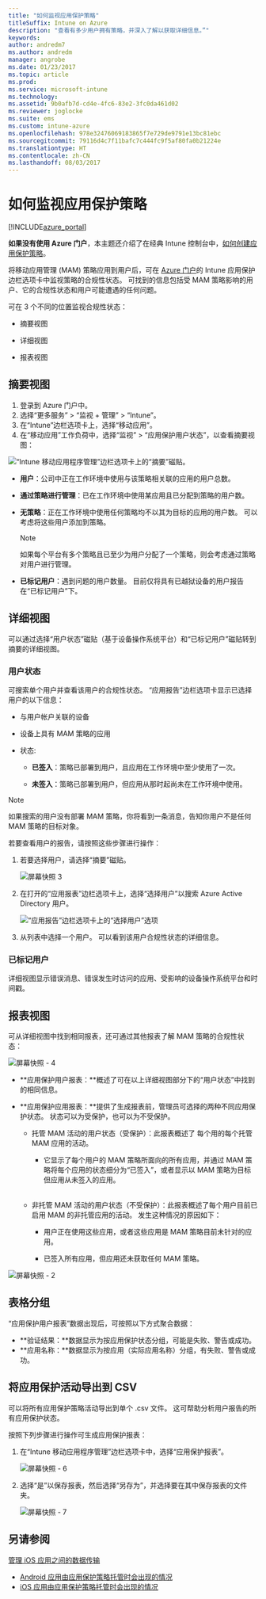 ```yaml
---
title: "如何监视应用保护策略"
titleSuffix: Intune on Azure
description: "查看有多少用户拥有策略，并深入了解以获取详细信息。”"
keywords: 
author: andredm7
ms.author: andredm
manager: angrobe
ms.date: 01/23/2017
ms.topic: article
ms.prod: 
ms.service: microsoft-intune
ms.technology: 
ms.assetid: 9b0afb7d-cd4e-4fc6-83e2-3fc0da461d02
ms.reviewer: joglocke
ms.suite: ems
ms.custom: intune-azure
ms.openlocfilehash: 978e32476069183865f7e729de9791e13bc81ebc
ms.sourcegitcommit: 79116d4c7f11bafc7c444fc9f5af80fa0b21224e
ms.translationtype: HT
ms.contentlocale: zh-CN
ms.lasthandoff: 08/03/2017
---
```

# <a name="how-to-monitor-app-protection-policies"></a>如何监视应用保护策略
[!INCLUDE[azure_portal](./includes/azure_portal.md)]

**如果没有使用 Azure 门户**，本主题还介绍了在经典 Intune 控制台中，[如何创建应用保护策略](https://docs.microsoft.com/intune-classic/deploy-use/create-and-deploy-mobile-app-management-policies-with-microsoft-intune)。


将移动应用管理 (MAM) 策略应用到用户后，可在 [Azure 门户](https://portal.azure.com)的 Intune 应用保护边栏选项卡中监视策略的合规性状态。 可找到的信息包括受 MAM 策略影响的用户、它的合规性状态和用户可能遭遇的任何问题。

可在 3 个不同的位置监视合规性状态：

-   摘要视图

-   详细视图

-   报表视图

## <a name="summary-view"></a>摘要视图

1. 登录到 Azure 门户中。
2. 选择“更多服务” > “监视 + 管理” > “Intune”。
3. 在“Intune”边栏选项卡上，选择“移动应用”。
4. 在“移动应用”工作负荷中，选择“监视” > “应用保护用户状态”，以查看摘要视图：

![“Intune 移动应用程序管理”边栏选项卡上的“摘要”磁贴。](./media/app-protection-user-status-summary.png)

-   **用户**：公司中正在工作环境中使用与该策略相关联的应用的用户总数。

-   **通过策略进行管理**：已在工作环境中使用某应用且已分配到策略的用户数。

-   **无策略**：正在工作环境中使用任何策略均不以其为目标的应用的用户数。 可以考虑将这些用户添加到策略。
    > [!NOTE]
    > 如果每个平台有多个策略且已至少为用户分配了一个策略，则会考虑通过策略对用户进行管理。

- **已标记用户**：遇到问题的用户数量。 目前仅将具有已越狱设备的用户报告在“已标记用户”下。


## <a name="detailed-view"></a>详细视图
可以通过选择“用户状态”磁贴（基于设备操作系统平台）和“已标记用户”磁贴转到摘要的详细视图。

### <a name="user-status"></a>用户状态
可搜索单个用户并查看该用户的合规性状态。 “应用报告”边栏选项卡显示已选择用户的以下信息：
- 与用户帐户关联的设备

- 设备上具有 MAM 策略的应用

- 状态:

  - **已签入**：策略已部署到用户，且应用在工作环境中至少使用了一次。

  - **未签入**：策略已部署到用户，但应用从那时起尚未在工作环境中使用。

>[!NOTE]
> 如果搜索的用户没有部署 MAM 策略，你将看到一条消息，告知你用户不是任何 MAM 策略的目标对象。

若要查看用户的报告，请按照这些步骤进行操作：

1.  若要选择用户，请选择“摘要”磁贴。

    ![屏幕快照 3](./media/MAM-reporting-6.png)

2. 在打开的“应用报表”边栏选项卡上，选择“选择用户”以搜索 Azure Active Directory 用户。

    ![“应用报告”边栏选项卡上的“选择用户”选项](./media/MAM-reporting-2.png)

3. 从列表中选择一个用户。 可以看到该用户合规性状态的详细信息。

### <a name="flagged-users"></a>已标记用户
详细视图显示错误消息、错误发生时访问的应用、受影响的设备操作系统平台和时间戳。

## <a name="reporting-view"></a>报表视图

可从详细视图中找到相同报表，还可通过其他报表了解 MAM 策略的合规性状态：

![屏幕快照 - 4](./media/MAM-reporting-7.png)

-   **应用保护用户报表：**概述了可在以上详细视图部分下的“用户状态”中找到的相同信息。

-   **应用保护应用报表：**提供了生成报表前，管理员可选择的两种不同应用保护状态。 状态可以为受保护，也可以为不受保护。

    -   托管 MAM 活动的用户状态（受保护）：此报表概述了 每个用的每个托管 MAM 应用的活动。

        -   它显示了每个用户的 MAM 策略所面向的所有应用，并通过 MAM 策略将每个应用的状态细分为“已签入”，或者显示以 MAM 策略为目标但应用从未签入的应用。
<br></br>
    -   非托管 MAM 活动的用户状态（不受保护）：此报表概述了每个用户目前已启用 MAM 的非托管应用的活动。 发生这种情况的原因如下：

        -   用户正在使用这些应用，或者这些应用是 MAM 策略目前未针对的应用。

        -   已签入所有应用，但应用还未获取任何 MAM 策略。

![屏幕快照 - 2](./media/MAM-reporting-4.png)

## <a name="table-grouping"></a>表格分组

“应用保护用户报表”数据出现后，可按照以下方式聚合数据：

- **验证结果：**数据显示为按应用保护状态分组，可能是失败、警告或成功。
- **应用名称：**数据显示为按应用（实际应用名称）分组，有失败、警告或成功。

## <a name="export-app-protection-activities-to-csv"></a>将应用保护活动导出到 CSV

可以将所有应用保护策略活动导出到单个 .csv 文件。 这可帮助分析用户报告的所有应用保护状态。

按照下列步骤进行操作可生成应用保护报表：

1. 在“Intune 移动应用程序管理”边栏选项卡中，选择“应用保护报表”。

    ![屏幕快照 - 6](./media/app-protection-report-csv-2.png)

2. 选择“是”以保存报表，然后选择“另存为”，并选择要在其中保存报表的文件夹。

    ![屏幕快照 - 7](./media/app-protection-report-csv-1.png)

## <a name="see-also"></a>另请参阅
[管理 iOS 应用之间的数据传输](data-transfer-between-apps-manage-ios.md)

* [Android 应用由应用保护策略托管时会出现的情况](app-protection-enabled-apps-android.md)
* [iOS 应用由应用保护策略托管时会出现的情况](app-protection-enabled-apps-ios.md)
